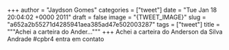 
+++
author = "Jaydson Gomes"
categories = ["tweet"]
date = "Tue Jan 18 20:04:02 +0000 2011"
draft = false
image = "{TWEET_IMAGE}"
slug = "a652a2b55271d4285941aea385ad47e502003287"
tags = ["tweet"]
title = """Achei a carteira do Ander..."""
+++
Achei a carteira do Anderson da Silva Andrade #cpbr4 entra em contato
